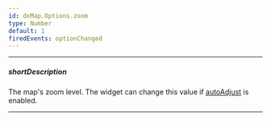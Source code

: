 ```yaml
---
id: dxMap.Options.zoom
type: Number
default: 1
firedEvents: optionChanged
---
```

---
##### shortDescription
The map's zoom level. The widget can change this value if [autoAdjust](/api-reference/10%20UI%20Widgets/dxMap/1%20Configuration/autoAdjust.md '/Documentation/ApiReference/UI_Widgets/dxMap/Configuration/#autoAdjust') is enabled.

---
